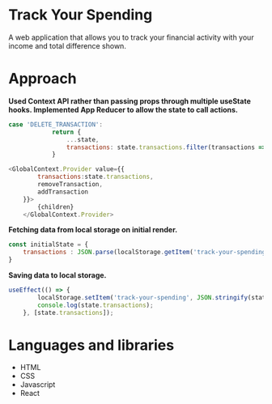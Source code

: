 # Track Your Spending
A web application that allows you to track your financial activity with your income and total difference shown.

# Approach
**Used Context API rather than passing props through multiple useState hooks. Implemented App Reducer to allow the state to call actions.**

```react.js
case 'DELETE_TRANSACTION':
            return {
                ...state,
                transactions: state.transactions.filter(transactions => transactions.id !== action.payload)
            }
```

```react.js
<GlobalContext.Provider value={{
        transactions:state.transactions,
        removeTransaction,
        addTransaction
    }}>
        {children}
    </GlobalContext.Provider>
```
**Fetching data from local storage on initial render.**
```react.js
const initialState = {
    transactions : JSON.parse(localStorage.getItem('track-your-spending'))
}
```
**Saving data to local storage.**
```react.js
useEffect(() => {
        localStorage.setItem('track-your-spending', JSON.stringify(state.transactions));
        console.log(state.transactions);
    }, [state.transactions]);
```
# Languages and libraries
- HTML
- CSS
- Javascript
- React
